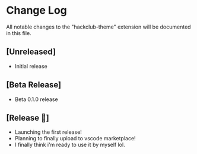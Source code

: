 # Change Log

All notable changes to the "hackclub-theme" extension will be documented in this file.

## [Unreleased]

- Initial release

## [Beta Release]

- Beta 0.1.0 release

## [Release 🎉]

- Launching the first release!
- Planning to finally upload to vscode marketplace!
- I finally think i'm ready to use it by myself lol.